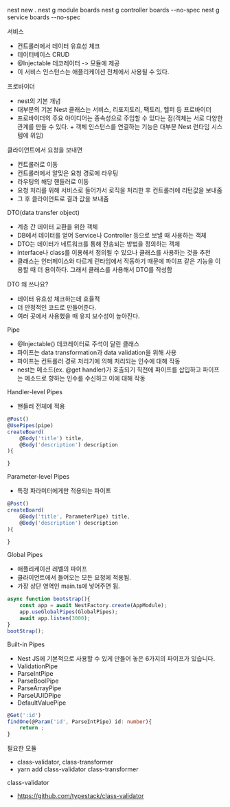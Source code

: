 nest new .
nest g module boards
nest g controller boards --no-spec
nest g service boards --no-spec

서비스
- 컨트롤러에서 데이터 유효성 체크
- 데이터베이스 CRUD
- @Injectable 데코레이터 -> 모듈에 제공
- 이 서비스 인스턴스는 애플리케이션 전체에서 사용될 수 있다.

프로바이더
- nest의 기본 개념
- 대부분의 기본 Nest 클래스는 서비스, 리포지토리, 팩토리, 헬퍼 등 프로바이더
- 프로바이더의 주요 아이디어는 종속성으로 주입할 수 있다는 점(객체는 서로 다양한 관계를 만들 수 있다. + 객체 인스턴스를 연결하는 기능은 대부분 Nest 런타임 시스템에 위임)

클라이언트에서 요청을 보내면
- 컨트롤러로 이동
- 컨트롤러에서 알맞은 요청 경로에 라우팅
- 라우팅의 해당 핸들러로 이동
- 요청 처리를 위해 서비스로 들어가서 로직을 처리한 후 컨트롤러에 리턴값을 보내줌
- 그 후 클라이언트로 결과 값을 보내줌

DTO(data transfer object)
- 계층 간 데이터 교환을 위한 객체
- DB에서 데이터를 얻어 Service나 Controller 등으로 보낼 때 사용하는 객체
- DTO는 데이터가 네트워크를 통해 전송되는 방법을 정의하는 객체
- interface나 class를 이용해서 정의될 수 있으나 클래스를 사용하는 것을 추천
- 클래스는 인터페이스와 다르게 런타임에서 작동하기 때문에 파이프 같은 기능을 이용할 때 더 용이하다. 그래서 클래스를 사용해서 DTO를 작성함

DTO 왜 쓰나요?
- 데이터 유효성 체크하는데 효율적
- 더 안정적인 코드로 만들어준다.
- 여러 곳에서 사용했을 때 유지 보수성이 높아진다.


Pipe
- @Injectable() 데코레이터로 주석이 달린 클래스
- 파이프는 data transformation과 data validation을 위해 사용
- 파이프는 컨트롤러 경로 처리기에 의해 처리되는 인수에 대해 작동
- nest는 메소드(ex. @get handler)가 호출되기 직전에 파이프를 삽입하고 파이프는 메소드로 향하는 인수를 수신하고 이에 대해 작동

Handler-level Pipes

- 핸들러 전체에 적용

````typescript
@Post()
@UsePipes(pipe)
createBoard(
    @Body('title') title,
    @Body('description') description
){

}
````

Parameter-level Pipes

- 특정 파라미터에게만 적용되는 파이프


````typescript
@Post()
createBoard(
    @Body('title', ParameterPipe) title,
    @Body('description') description
){

}
````

Global Pipes
- 애플리케이션 레벨의 파이프
- 클라이언트에서 들어오는 모든 요청에 적용됨.
- 가장 상단 영역인 main.ts에 넣어주면 됨.

````typescript
async function bootstrap(){
    const app = await NestFactory.create(AppModule);
    app.useGlobalPipes(GlobalPipes);
    await app.listen(3000);
}
bootStrap();
````

Built-in Pipes

- Nest JS에 기본적으로 사용할 수 있게 만들어 놓은 6가지의 파이프가 있습니다.
- ValidationPipe
- ParseIntPipe
- ParseBoolPipe
- ParseArrayPipe
- ParseUUIDPipe
- DefaultValuePipe

````typescript
@Get(':id')
findOne(@Param('id', ParseIntPipe) id: number){
    return ;
}
````

필요한 모듈
- class-validator, class-transformer
- yarn add class-validator class-transformer

class-validator
- https://github.com/typestack/class-validator